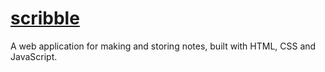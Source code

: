 # [scribble](https://amaiwu.github.io/notepad)
A web application for making and storing notes, built with HTML, CSS and JavaScript.

